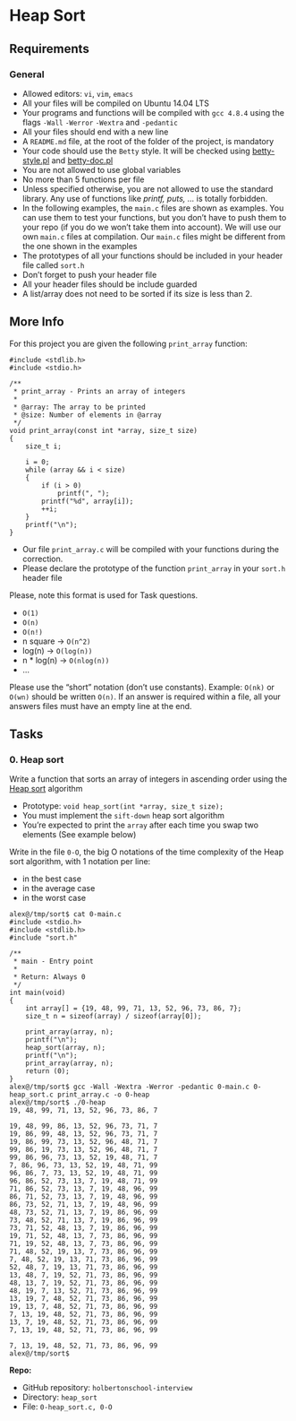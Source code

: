 <!DOCTYPE html>
<html lang="en">
  <head>
  </head>
  <body>
<h1>Heap Sort</h1>
<h2>Requirements</h2>

<h3>General</h3>

<ul>
<li>Allowed editors: <code>vi</code>, <code>vim</code>, <code>emacs</code></li>
<li>All your files will be compiled on Ubuntu 14.04 LTS</li>
<li>Your programs and functions will be compiled with <code>gcc 4.8.4</code> using the flags <code>-Wall</code> <code>-Werror</code> <code>-Wextra</code> and <code>-pedantic</code></li>
<li>All your files should end with a new line</li>
<li>A <code>README.md</code> file, at the root of the folder of the project, is mandatory</li>
<li>Your code should use the <code>Betty</code> style. It will be checked using <a href="https://github.com/hs-hq/Betty/blob/master/betty-style.pl" title="betty-style.pl" target="_blank">betty-style.pl</a> and <a href="https://github.com/hs-hq/Betty/blob/master/betty-doc.pl" title="betty-doc.pl" target="_blank">betty-doc.pl</a></li>
<li>You are not allowed to use global variables</li>
<li>No more than 5 functions per file</li>
<li>Unless specified otherwise, you are not allowed to use the standard library. Any use of functions like <em>printf, puts, &hellip;</em> is totally forbidden.</li>
<li>In the following examples, the <code>main.c</code> files are shown as examples. You can use them to test your functions, but you don&rsquo;t have to push them to your repo (if you do we won&rsquo;t take them into account). We will use our own <code>main.c</code> files at compilation. Our <code>main.c</code> files might be different from the one shown in the examples</li>
<li>The prototypes of all your functions should be included in your header file called <code>sort.h</code></li>
<li>Don&rsquo;t forget to push your header file</li>
<li>All your header files should be include guarded</li>
<li>A list/array does not need to be sorted if its size is less than 2.</li>
</ul>

<h2>More Info</h2>

<p>For this project you are given the following <code>print_array</code> function:</p>

<pre><code>#include &lt;stdlib.h&gt;
#include &lt;stdio.h&gt;

/**
 * print_array - Prints an array of integers
 *
 * @array: The array to be printed
 * @size: Number of elements in @array
 */
void print_array(const int *array, size_t size)
{
    size_t i;

    i = 0;
    while (array &amp;&amp; i &lt; size)
    {
        if (i &gt; 0)
            printf(&quot;, &quot;);
        printf(&quot;%d&quot;, array[i]);
        ++i;
    }
    printf(&quot;\n&quot;);
}
</code></pre>

<ul>
<li>Our file <code>print_array.c</code> will be compiled with your functions during the correction.</li>
<li>Please declare the prototype of the function <code>print_array</code> in your <code>sort.h</code> header file</li>
</ul>

<p>Please, note this format is used for Task questions.</p>

<ul>
<li><code>O(1)</code></li>
<li><code>O(n)</code></li>
<li><code>O(n!)</code></li>
<li>n square -&gt; <code>O(n^2)</code></li>
<li>log(n) -&gt; <code>O(log(n))</code></li>
<li>n * log(n) -&gt; <code>O(nlog(n))</code></li>
<li>&hellip;</li>
</ul>

<p>Please use the &ldquo;short&rdquo; notation (don&rsquo;t use constants). Example: <code>O(nk)</code> or <code>O(wn)</code> should be written <code>O(n)</code>.
If an answer is required within a file, all your answers files must have an empty line at the end.</p>

  </div>
</div>

<h2 class="gap">Tasks</h2>

  <div class="panel-heading panel-heading-actions">
    <h3 class="panel-title">
      0. Heap sort
    </h3>
  </div>

<!-- Task Body -->
<p>Write a function that sorts an array of integers in ascending order using the <a href="https://en.wikipedia.org/wiki/Heapsort" title="Heap sort" target="_blank">Heap sort</a> algorithm</p>

<ul>
<li>Prototype: <code>void heap_sort(int *array, size_t size);</code></li>
<li>You must implement the <code>sift-down</code> heap sort algorithm</li>
<li>You&rsquo;re expected to print the <code>array</code> after each time you swap two elements (See example below)</li>
</ul>

<p>Write in the file <code>0-O</code>, the big O notations of the time complexity of the Heap sort algorithm, with 1 notation per line:</p>

<ul>
<li>in the best case</li>
<li>in the average case</li>
<li>in the worst case</li>
</ul>

<pre><code>alex@/tmp/sort$ cat 0-main.c
#include &lt;stdio.h&gt;
#include &lt;stdlib.h&gt;
#include &quot;sort.h&quot;

/**
 * main - Entry point
 *
 * Return: Always 0
 */
int main(void)
{
    int array[] = {19, 48, 99, 71, 13, 52, 96, 73, 86, 7};
    size_t n = sizeof(array) / sizeof(array[0]);

    print_array(array, n);
    printf(&quot;\n&quot;);
    heap_sort(array, n);
    printf(&quot;\n&quot;);
    print_array(array, n);
    return (0);
}
alex@/tmp/sort$ gcc -Wall -Wextra -Werror -pedantic 0-main.c 0-heap_sort.c print_array.c -o 0-heap
alex@/tmp/sort$ ./0-heap
19, 48, 99, 71, 13, 52, 96, 73, 86, 7

19, 48, 99, 86, 13, 52, 96, 73, 71, 7
19, 86, 99, 48, 13, 52, 96, 73, 71, 7
19, 86, 99, 73, 13, 52, 96, 48, 71, 7
99, 86, 19, 73, 13, 52, 96, 48, 71, 7
99, 86, 96, 73, 13, 52, 19, 48, 71, 7
7, 86, 96, 73, 13, 52, 19, 48, 71, 99
96, 86, 7, 73, 13, 52, 19, 48, 71, 99
96, 86, 52, 73, 13, 7, 19, 48, 71, 99
71, 86, 52, 73, 13, 7, 19, 48, 96, 99
86, 71, 52, 73, 13, 7, 19, 48, 96, 99
86, 73, 52, 71, 13, 7, 19, 48, 96, 99
48, 73, 52, 71, 13, 7, 19, 86, 96, 99
73, 48, 52, 71, 13, 7, 19, 86, 96, 99
73, 71, 52, 48, 13, 7, 19, 86, 96, 99
19, 71, 52, 48, 13, 7, 73, 86, 96, 99
71, 19, 52, 48, 13, 7, 73, 86, 96, 99
71, 48, 52, 19, 13, 7, 73, 86, 96, 99
7, 48, 52, 19, 13, 71, 73, 86, 96, 99
52, 48, 7, 19, 13, 71, 73, 86, 96, 99
13, 48, 7, 19, 52, 71, 73, 86, 96, 99
48, 13, 7, 19, 52, 71, 73, 86, 96, 99
48, 19, 7, 13, 52, 71, 73, 86, 96, 99
13, 19, 7, 48, 52, 71, 73, 86, 96, 99
19, 13, 7, 48, 52, 71, 73, 86, 96, 99
7, 13, 19, 48, 52, 71, 73, 86, 96, 99
13, 7, 19, 48, 52, 71, 73, 86, 96, 99
7, 13, 19, 48, 52, 71, 73, 86, 96, 99

7, 13, 19, 48, 52, 71, 73, 86, 96, 99
alex@/tmp/sort$
</code></pre>

  </div>
<!-- Technical information -->
<div class="list-group-item">
<p><strong>Repo:</strong></p>
<ul>
    <li>GitHub repository: <code>holbertonschool-interview</code></li>
    <li>Directory: <code>heap_sort</code></li>
    <li>File: <code>0-heap_sort.c, 0-O</code></li>
</ul>

</body>
</html>
